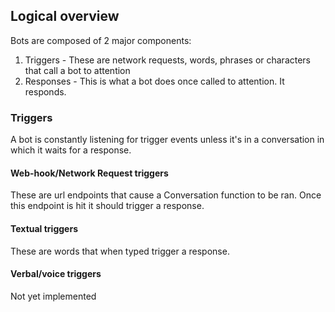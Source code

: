 ## Logical overview
Bots are composed of 2 major components:
1. Triggers - These are network requests, words, phrases or characters that call a bot to attention
2. Responses - This is what a bot does once called to attention. It responds.

### Triggers
A bot is constantly listening for trigger events unless it's in a conversation
in which it waits for a response.

#### Web-hook/Network Request triggers
These are url endpoints that cause a Conversation function to be ran. Once this
endpoint is hit it should trigger a response.

#### Textual triggers
These are words that when typed trigger a response.

#### Verbal/voice triggers
Not yet implemented
